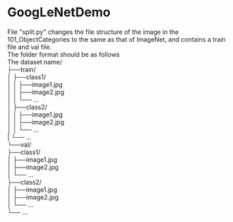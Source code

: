 # GoogLeNetDemo  
File "split.py" changes the file structure of the image in the 101_ObjectCategories to the same as that of ImageNet, and contains a train file and val file.  
The folder format should be as follows  
The dataset name/  
  ├──train/  
  │  ├──class1/  
  │  │  ├──image1.jpg  
  │  │  ├──image2.jpg  
  │  │  └── ...  
  │  ├──class2/  
  │  │  ├──image1.jpg  
  │  │  ├──image2.jpg  
  │  │  └── ...  
  |  └── ...  
  └──val/  
     ├──class1/  
     │  ├──image1.jpg  
     │  ├──image2.jpg  
     │  └── ...  
     ├──class2/  
     │  ├──image1.jpg  
     │  ├──image2.jpg  
     │  └── ...  
     └── ...  
